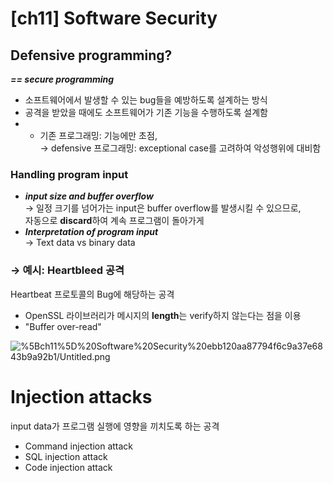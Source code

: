 # [ch11] Software Security

## Defensive programming?

***== secure programming***  

- 소프트웨어에서 발생할 수 있는 bug들을 예방하도록 설계하는 방식
- 공격을 받았을 때에도 소프트웨어가 기존 기능을 수행하도록 설계함
- - 기존 프로그래밍: 기능에만 초점,   
→ defensive 프로그래밍: exceptional case를 고려하여 악성행위에 대비함

### Handling program input

- ***input size and buffer overflow***   
→ 일정 크기를 넘어가는 input은 buffer overflow를 발생시킬 수 있으므로,    
자동으로 **discard**하여 계속 프로그램이 돌아가게
- ***Interpretation of program input***   
→ Text data vs binary data

### → 예시: Heartbleed 공격

Heartbeat 프로토콜의 Bug에 해당하는 공격   

- OpenSSL 라이브러리가 메시지의 **length**는 verify하지 않는다는 점을 이용
- "Buffer over-read"

![%5Bch11%5D%20Software%20Security%20ebb120aa87794f6c9a37e6843b9a92b1/Untitled.png](%5Bch11%5D%20Software%20Security%20ebb120aa87794f6c9a37e6843b9a92b1/Untitled.png)

# Injection attacks

input data가 프로그램 실행에 영향을 끼치도록 하는 공격

- Command injection attack
- SQL injection attack
- Code injection attack